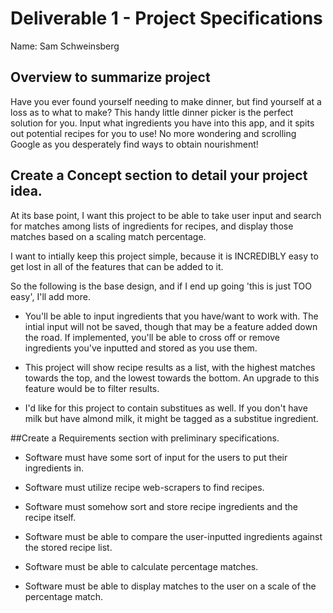 # Deliverable 1 - Project Specifications

Name: Sam Schweinsberg

## Overview to summarize project 
Have you ever found yourself needing to make dinner, but find yourself at a loss as to what to make? 
This handy little dinner picker is the perfect solution for you. Input what ingredients you have into this app, and it 
spits out potential recipes for you to use! No more wondering and scrolling Google as you desperately find ways to obtain nourishment! 
## Create a Concept section to detail your project idea.

At its base point, I want this project to be able to take user input and search for matches among lists of ingredients for recipes, 
and display those matches based on a scaling match percentage. 

I want to intially keep this project simple, because it is INCREDIBLY easy to get lost in all of the features that can be added to it. 

So the following is the base design, and if I end up going 'this is just TOO easy', I'll add more. 

* You'll be able to input ingredients that you have/want to work with. The intial input will not be saved, though that may be a feature 
added down the road. If implemented, you'll be able to cross off or remove ingredients you've inputted and stored as you use them. 

* This project will show recipe results as a list, with the highest matches towards the top, and the lowest towards the bottom. An 
upgrade to this feature would be to filter results. 

* I'd like for this project to contain substitues as well. If you don't have milk but have almond milk, it might be tagged as a substitue 
ingredient. 


##Create a Requirements section with preliminary specifications.

* Software must have some sort of input for the users to put their ingredients in. 

* Software must utilize recipe web-scrapers to find recipes. 

* Software must somehow sort and store recipe ingredients and the recipe itself. 

* Software must be able to compare the user-inputted ingredients against the stored recipe list. 

* Software must be able to calculate percentage matches. 

* Software must be able to display matches to the user on a scale of the percentage match.  







